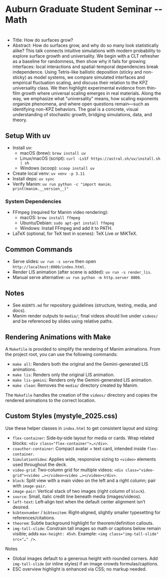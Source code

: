 # Auburn Graduate Student Seminar -- Math
# 
* Title: How do surfaces grow?
* Abstract: How do surfaces grow, and why do so many look statistically alike?
  This talk connects intuitive simulations with modern probability to explore
  surface growth and universality. We begin with a CLT refresher as a baseline
  for randomness, then show why it fails for growing interfaces: local
  interactions and spatial-temporal dependencies break independence. Using
  Tetris-like ballistic deposition (sticky and non-sticky) as model systems, we
  compare simulated interfaces and empirical fluctuation scaling, and discuss
  their relation to the KPZ universality class. We then highlight experimental
  evidence from thin-film growth where universal scaling emerges in real
  materials. Along the way, we emphasize what "universality" means, how scaling
  exponents organize phenomena, and where open questions remain—such as
  identifying non-KPZ behaviors. The goal is a concrete, visual understanding of
  stochastic growth, bridging simulations, data, and theory.  

## Setup With uv

- Install uv:
  - macOS (brew): `brew install uv`
  - Linux/macOS (script): `curl -LsSf https://astral.sh/uv/install.sh | sh`
  - Windows (scoop): `scoop install uv`
- Create local venv: `uv venv -p 3.11`
- Install deps: `uv sync`
- Verify Manim: `uv run python -c "import manim; print(manim.__version__)"`

### System Dependencies

- FFmpeg (required for Manim video rendering):
  - macOS: `brew install ffmpeg`
  - Ubuntu/Debian: `sudo apt-get install ffmpeg`
  - Windows: Install FFmpeg and add it to PATH.
- LaTeX (optional, for TeX text in scenes): TeX Live or MiKTeX.

## Common Commands

- Serve slides: `uv run -s serve` then open `http://localhost:8000/index.html`.
- Render LIS animation (after scene is added): `uv run -s render_lis`.
- Manual serve alternative: `uv run python -m http.server 8000`.

## Notes

- See `AGENTS.md` for repository guidelines (structure, testing, media, and docs).
- Manim render outputs to `media/`; final videos should live under `videos/` and be referenced by slides using relative paths.

## Rendering Animations with Make

A `Makefile` is provided to simplify the rendering of Manim animations. From the project root, you can use the following commands:

- `make all`: Renders both the original and the Gemini-generated LIS animations.
- `make lis`: Renders only the original LIS animation.
- `make lis-gemini`: Renders only the Gemini-generated LIS animation.
- `make clean`: Removes the `media/` directory created by Manim.

The `Makefile` handles the creation of the `videos/` directory and copies the rendered animations to the correct location.

## Custom Styles (mystyle_2025.css)

Use these helper classes in `index.html` to get consistent layout and sizing:

- `flex-container`: Side‑by‑side layout for media or cards. Wrap related blocks: `<div class="flex-container">…</div>`.
- `coauthor-container`: Compact avatar + text card, intended inside `flex-container`.
- `SimulationVideo`: Applies wide, responsive sizing to `<video>` elements used throughout the deck.
- `video-grid`: Two‑column grid for multiple videos: `<div class="video-grid"><video …></video><video …></video></div>`.
- `block`: Split view with a main video on the left and a right column; pair with `image-pair`.
- `image-pair`: Vertical stack of two images (right column of `block`).
- `source`: Small, italic credit line beneath media (images/videos).
- `left-text`: Left‑align text when the default center alignment isn’t desired.
- `bibtexnumber` / `bibtexitem`: Right‑aligned, slightly smaller typesetting for references/citations.
- `theorem`: Subtle background highlight for theorem/definition callouts.
- `img-tall-slide`: Constrain tall images so math or captions below remain visible; adds `max-height: 45vh`. Example: `<img class="img-tall-slide" src="…" />`.

Notes
- Global images default to a generous height with rounded corners. Add `img-tall-slide` (or inline styles) if an image crowds formulas/captions.
- ESC overview highlight is enhanced via CSS; no markup needed.
